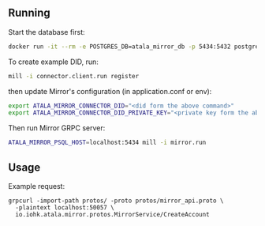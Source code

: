 ## Running

Start the database first:

```sh
docker run -it --rm -e POSTGRES_DB=atala_mirror_db -p 5434:5432 postgres:11.5
```

To create example DID, run:

```sh
mill -i connector.client.run register
```

then update Mirror's configuration (in application.conf or env):

```sh
export ATALA_MIRROR_CONNECTOR_DID="<did form the above command>"
export ATALA_MIRROR_CONNECTOR_DID_PRIVATE_KEY="<private key form the above command>"
```

Then run Mirror GRPC server:

```sh
ATALA_MIRROR_PSQL_HOST=localhost:5434 mill -i mirror.run
```

## Usage

Example request:

```
grpcurl -import-path protos/ -proto protos/mirror_api.proto \
  -plaintext localhost:50057 \
  io.iohk.atala.mirror.protos.MirrorService/CreateAccount
```
